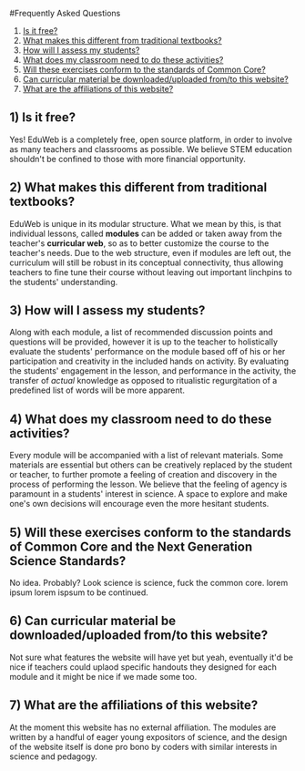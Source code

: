 #Frequently Asked Questions

1. [Is it free?](#1-is-it-free)
2. [What makes this different from traditional
textbooks?](#2-what-makes-this-different-from-traditional-textbooks)
3. [How will I assess my students?](#3-how-will-i-assess-my-students)
4. [What does my classroom need to do these
activities?](#4-what-does-my-classroom-need-to-do-these-activities)
5. [Will these exercises conform to the standards of Common
Core?](#5-will-these-exercises-conform-to-the-standards-of-common-core)
6. [Can curricular material be downloaded/uploaded from/to this
website?](#6-can-curricular-material-be-downloadeduploaded-fromto-this-website)
7. [What are the affiliations of this
website?](#7-what-are-the-affiliations-of-this-website)


## 1) Is it free?
Yes! EduWeb is a completely free, open source platform, in order to involve as many teachers and
classrooms as possible. We believe STEM education shouldn't be confined to those with more financial
opportunity.

## 2) What makes this different from traditional textbooks?
EduWeb is unique in its modular structure.  What we mean by this, is that individual lessons, called
**modules** can be added or taken away from the teacher's **curricular web**, so as to better
customize the course to the teacher's needs.  Due to the web structure, even if modules are left
out, the curriculum will still be robust in its conceptual connectivity, thus allowing teachers to
fine tune their course without leaving out important linchpins to the students' understanding.

## 3) How will I assess my students?
Along with each module, a list of recommended discussion points and questions will be provided,
however it is up to the teacher to holistically evaluate the students' performance on the module
based off of his or her participation and creativity in the included hands on activity.  By
evaluating the students' engagement in the lesson, and performance in the activity, the transfer
of *actual* knowledge as opposed to ritualistic regurgitation of a predefined list of words will be
more apparent.

## 4) What does my classroom need to do these activities?
Every module will be accompanied with a list of relevant materials. Some materials are essential but
others can be creatively replaced by the student or teacher, to further promote a feeling of
creation and discovery in the process of performing the lesson. We believe that the feeling of
agency is paramount in a students' interest in science. A space to explore and make one's own
decisions will encourage even the more hesitant students.

## 5) Will these exercises conform to the standards of Common Core and the Next Generation Science Standards?
No idea.  Probably?  Look science is science, fuck the common core.  lorem ipsum lorem ispsum to be
continued.

## 6) Can curricular material be downloaded/uploaded from/to this website?
Not sure what features the website will have yet but yeah, eventually it'd be nice if teachers could
uplaod specific handouts they designed for each module and it might be nice if we made some too.

## 7) What are the affiliations of this website?
At the moment this website has no external affiliation.  The modules are written by a handful of
eager young expositors of science, and the design of the website itself is done pro bono by coders
with similar interests in science and pedagogy.
